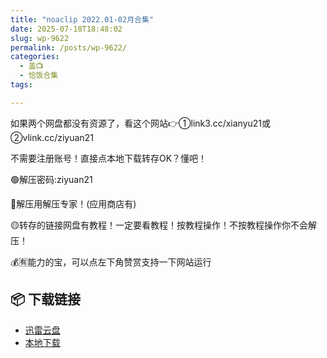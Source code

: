 ```yaml
---
title: "noaclip 2022.01-02月合集"
date: 2025-07-18T18:48:02
slug: wp-9622
permalink: /posts/wp-9622/
categories:
  - 盖📺
  - 恰饭合集
tags:

---
```


如果两个网盘都没有资源了，看这个网站👉①link3.cc/xianyu21或②vlink.cc/ziyuan21

不需要注册账号！直接点本地下载转存OK？懂吧！

🟢解压密码:ziyuan21

🔵解压用解压专家！(应用商店有)

🟡转存的链接网盘有教程！一定要看教程！按教程操作！不按教程操作你不会解压！

💰🈶能力的宝，可以点左下角赞赏支持一下网站运行

## 📦 下载链接
- [迅雷云盘](https://blziyuan21.com/pay-download/9622?key=9ed0e86aa1&down_id=0)
- [本地下载](https://blziyuan21.com/pay-download/9622?key=9ed0e86aa1&down_id=1)

